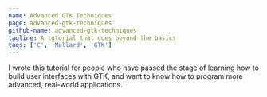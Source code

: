 ```yaml
---
name: Advanced GTK Techniques
page: advanced-gtk-techniques
github-name: advanced-gtk-techniques
tagline: A tutorial that goes beyond the basics
tags: ['C', 'Mallard', 'GTK']
---
```

I wrote this tutorial for people who have passed the stage of learning how to build user interfaces with GTK, and want to know how to program more advanced, real-world applications.